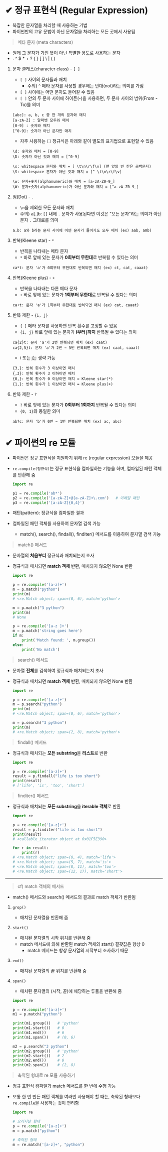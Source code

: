 # ✔ 정규 표현식 (Regular Expression)
- 복잡한 문자열을 처리할 때 사용하는 기법 
- 파이썬만의 고유 문법이 아닌 문자열을 처리하는 모든 곳에서 사용됨
  
> 메타 문자 (meta characters)
- 원래 그 문자가 가진 뜻이 아닌 특별한 용도로 사용하는 문자
- . ^ $ * + ? { } [ ] \ | ( )

1. 문자 클래스(character class) - `[ ]`
   - `[ ]` 사이의 문자들과 매치
     - 주의) `^` 메타 문자를 사용할 경우에는 반대(not)라는 의미를 가짐
   - `[ ]` 사이에는 어떤 문자도 들어갈 수 있음
   - `[ ]` 안의 두 문자 사이에 하이픈(-)을 사용하면, 두 문자 사이의 범위(From - To)를 의미
  
    ```
    [abc]: a, b, c 중 한 개의 문자와 매치
    [a-zA-Z] : 알파벳 모두와 매치
    [0-9] : 숫자와 매치
    [^0-9]: 숫자가 아닌 문자만 매치
    ```
   
   - 자주 사용하는 `[]` 정규식은 아래와 같이 별도의 표기법으로 표현할 수 있음
    
    ```
    \d: 숫자와 매치 = [0-9]
    \D: 숫자가 아닌 것과 매치 = [^0-9]

    \s: whitespace 문자와 매치 = [ \t\n\r\f\v] (맨 앞의 빈 칸은 공백문자)
    \S: whitespace 문자가 아닌 것과 매치 = [^ \t\n\r\f\v]

    \w: 문자+숫자(alphanumeric)와 매치 = [a-zA-Z0-9_]
    \W: 문자+숫자(alphanumeric)가 아닌 문자와 매치 = [^a-zA-Z0-9_]
    ```

2. 점(Dot) - `.`
   - `\n`을 제외한 모든 문자와 매치
   - 주의) a[.]b: `[]` 내에 `.` 문자가 사용된다면 이것은 "모든 문자"라는 의미가 아닌 문자 `.` 그대로를 의미

    ```
    a.b: a와 b라는 문자 사이에 어떤 문자가 들어가도 모두 매치 (ex) aab, a0b)
    ```

3. 반복(Kleene star) - `*`
   - 반복을 나타내는 메타 문자
   - `*` 바로 앞에 있는 문자가 **0회부터 무한대**로 반복될 수 있다는 의미

    ```
    ca*t: 문자 'a'가 0회부터 무한대로 반복되면 매치 (ex) ct, cat, caaat)
    ```

4. 반복(Kleene plus) - `+`
   - 반복을 나타내는 다른 메타 문자
   - `+` 바로 앞에 있는 문자가 **1회부터 무한대**로 반복될 수 있다는 의미

    ```
    ca+t: 문자 'a'가 1회부터 무한대로 반복되면 매치 (ex) cat, caaat)
    ```

5. 반복 제한 - `{i, j}`
   - `{ }` 메타 문자를 사용하면 반복 횟수를 고정할 수 있음
   - `{i, j}` 바로 앞에 있는 문자가 **i부터 j까지** 반복될 수 있다는 의미
   
    ```
    ca{2}t: 문자 'a'가 2번 반복되면 매치 (ex) caat)
    ca{2,5}t: 문자 'a'가 2번 ~ 5번 반복되면 매치 (ex) caat, caaat)
    ```
   
   - i 또는 j는 생략 가능

    ```
    {3,}: 반복 횟수가 3 이상이면 매치
    {,3}: 반복 횟수가 3 이하이면 매치
    {0,}: 반복 횟수가 0 이상이면 매치 = Kleene star(*)
    {1,}: 반복 횟수가 1 이상이면 매치 = Kleene plus(+)
    ```

6. 반복 제한 - `?`
   - `?` 바로 앞에 있는 문자가 **0회부터 1회까지** 반복될 수 있다는 의미
   - `{0, 1}`와 동일한 의미

    ```
    ab?c: 문자 'b'가 0번 ~ 1번 반복되면 매치 (ex) ac, abc)
    ```



# ✔ 파이썬의 re 모듈
- 파이썬은 정규 표현식을 지원하기 위해 re (regular expression) 모듈을 제공
- `re.compile(정규식)`는 정규 표현식을 컴파일하는 기능을 하며, 컴파일된 패턴 객체를 반환해 줌

    ```python
    import re

    p1 = re.compile('ab*')
    p2 = re.compile('[a-zA-Z]+@[a-zA-Z]+\.com')   # 이메일 패턴
    p3 = re.compile('[a-zA-Z]{0,4}')
    ```

- 패턴(pattern): 정규식을 컴파일한 결과
- 컴파일된 패턴 객체를 사용하여 문자열 검색 가능
  - match(), search(), findall(), finditer() 메서드를 이용하여 문자열 검색 가능

> match() 메서드   
- 문자열의 **처음부터** 정규식과 매치되는지 조사
- 정규식과 매치되면 **match 객체** 반환, 매치되지 않으면 None 반환

    ```python
    import re

    p = re.compile('[a-z]+')
    m = p.match("python")
    print(m)
    # <re.Match object; span=(0, 6), match='python'>

    m = p.match("3 python")
    print(m)
    # None

    p = re.compile('[a-z ]+')
    m = p.match('string goes here')
    if m:
        print('Match found: ', m.group())
    else:
        print('No match')
    ```

> search() 메서드
- 문자열 **전체**를 검색하여 정규식과 매치되는지 조사
- 정규식과 매치되면 **match 객체** 반환, 매치되지 않으면 None 반환
  
    ```python
    import re

    p = re.compile('[a-z]+')
    m = p.search("python")
    print(m)
    # <re.Match object; span=(0, 6), match='python'>

    m = p.search("3 python")
    print(m)
    # <re.Match object; span=(2, 8), match='python'>
    ```

> findall() 메서드
- 정규식과 매치되는 **모든 substring**을 **리스트**로 반환

    ```python
    import re

    p = re.compile('[a-z]+')
    result = p.findall("life is too short")
    print(result)
    # ['life', 'is', 'too', 'short']
    ```

> finditer() 메서드
- 정규식과 매치되는 **모든 substring**을 **iterable 객체**로 반환

    ```python
    import re

    p = re.compile('[a-z]+')
    result = p.finditer("life is too short")
    print(result)
    # <callable_iterator object at 0x01F5E390>

    for r in result: 
        print(r)
    # <re.Match object; span=(0, 4), match='life'>
    # <re.Match object; span=(5, 7), match='is'>
    # <re.Match object; span=(8, 11), match='too'>
    # <re.Match object; span=(12, 17), match='short'>
    ```

*****
> cf) match 객체의 메서드
- match() 메서드와 search() 메서드의 결과로 match 객체가 반환됨

1. `grop()`
   - 매치된 문자열을 반환해 줌

2. `start()`
   - 매치된 문자열의 시작 위치를 반환해 줌
   - match 메서드에 의해 반환된 match 객체의 start() 결괏값은 항상 0
     - match 메서드는 항상 문자열의 시작부터 조사하기 때문

3. `end()`
   - 매치된 문자열의 끝 위치를 반환해 줌

4. `span()`
   - 매치된 문자열의 (시작, 끝)에 해당하는 튜플을 반환해 줌

    ```python
    import re

    p = re.compile('[a-z]+')
    m1 = p.match("python")
    
    print(m1.group())   # 'python'
    print(m1.start())   # 0
    print(m1.end())     # 6
    print(m1.span())    # (0, 6)

    m2 = p.search("3 python")
    print(m2.group())   # 'python'
    print(m2.start())   # 2
    print(m2.end())     # 8
    print(m2.span())    # (2, 8)
    ```

> 축약된 형태로 re 모듈 사용하기
- 정규 표현식 컴파일과 match 메서드를 한 번에 수행 가능
- 보통 한 번 만든 패턴 객체를 여러번 사용해야 할 때는, 축약된 형태보다 `re.compile`을 사용하는 것이 편리함

    ```python
    import re

    # 오리지날 형태
    p = re.compile('[a-z]+')
    m = p.match("python")

    # 축약된 형태
    m = re.match('[a-z]+', "python")
    ```
